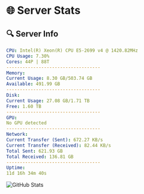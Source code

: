 # 🌐 Server Stats
## 🔍 Server Info
```yaml
CPU: Intel(R) Xeon(R) CPU E5-2699 v4 @ 1420.82MHz
CPU Usage: 7.30%
Cores: 44P | 88T
-----------------------------------
Memory:
Current Usage: 8.30 GB/503.74 GB
Available: 491.99 GB
-----------------------------------
Disk:
Current Usage: 27.08 GB/1.71 TB
Free: 1.60 TB
-----------------------------------
GPU:
No GPU detected
-----------------------------------
Network:
Current Transfer (Sent): 672.27 KB/s
Current Transfer (Received): 82.44 KB/s
Total Sent: 621.93 GB
Total Received: 136.81 GB
-----------------------------------
Uptime:
11d 16h 34m 40s
```
![GitHub Stats](https://img.shields.io/badge/Updated-2025-05-01_09:43:28-blue)